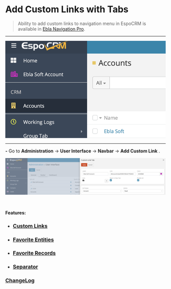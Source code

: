 # Add Custom Links with Tabs <a href="https://www.eblasoft.com.tr/espocrm-extension-page/espocrm-navigation-pro" target="_blank" id="ext-version" data-id="6368dc68d112fabca"></a>

>Ability to add custom links to navigation menu in EspoCRM is available
in [Ebla Navigation Pro](https://www.eblasoft.com.tr/espocrm-extension-page/espocrm-navigation-pro).

---

![custom-link](../../_static/images/extensions/nav-pro/custom-link.png)

---

**-** Go to **Administration** -> **User Interface** -> **Navbar** -> **Add Custom Link** .

![custom link op](../../_static/images/extensions/nav-pro/custom-link-op.png)

<br>

**Features:**

- ### [Custom Links](custom-links-with-tabs.md)

- ### [Favorite Entities](favorite-entities.md)

- ### [Favorite Records](favorite-records.md)

- ### [Separator](separator.md)

### <font color=gray> [ChangeLog](changelog.md) </font>